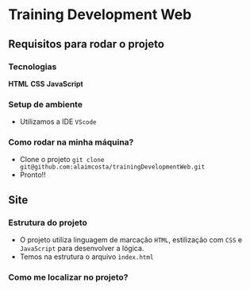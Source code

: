 # Training Development Web

## Requisitos para rodar o projeto

### Tecnologias

**HTML**
**CSS**
**JavaScript**
### Setup de ambiente
- Utilizamos a IDE `VScode`

### Como rodar na minha máquina?
- Clone o projeto `git clone git@github.com:alaimcosta/trainingDevelopmentWeb.git`
- Pronto!!

## Site
### Estrutura do projeto
- O projeto utiliza linguagem de marcação `HTML`, estilização com `CSS` e `JavaScript` para desenvolver a lógica. 
- Temos na estrutura o arquivo `ìndex.html`

### Como me localizar no projeto?

